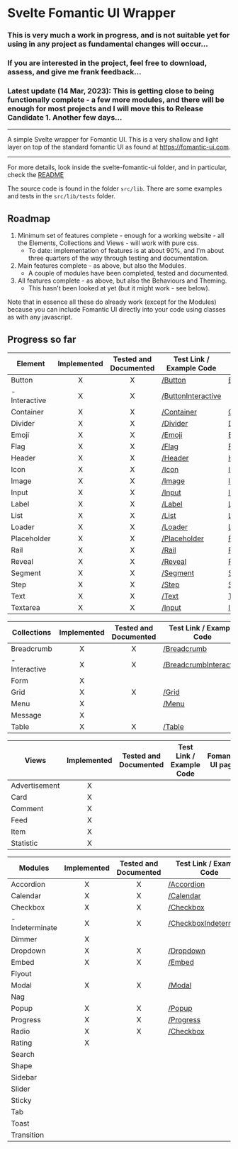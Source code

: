 # Svelte Fomantic UI Wrapper

### This is very much a work in progress, and is not suitable yet for using in any project as fundamental changes will occur...
### If you are interested in the project, feel free to download, assess, and give me frank feedback...
### Latest update (14 Mar, 2023): This is getting close to being functionally complete - a few more modules, and there will be enough for most projects and I will move this to Release Candidate 1.  Another few days...

---
A simple Svelte wrapper for Fomantic UI.  This is a very shallow and light layer on top of the standard fomantic UI as found at https://fomantic-ui.com.

---
For more details, look inside the svelte-fomantic-ui folder, and in particular, check the [README](./svelte-fomantic-ui/README.md)

The source code is found in the folder `src/lib`.  There are some examples and tests in the `src/lib/tests` folder.

## Roadmap

1. Minimum set of features complete - enough for a working website - all the Elements, Collections and Views - will work with pure css.
    * To date: implementation of features is at about 90%, and I'm about three quarters of the way through testing and documentation.
1. Main features complete - as above, but also the Modules.
    * A couple of modules have been completed, tested and documented.
1. All features complete - as above, but also the Behaviours and Theming.
    * This hasn't been looked at yet (but it might work - see below).

Note that in essence all these do already work (except for the Modules) because you can include Fomantic UI directly into your code using classes as with any javascript.

## Progress so far

| Element          | Implemented | Tested and Documented | Test Link / Example Code | Fomantic UI page |
|------------------|:-----------:|:---------------------:|--------------------------|------------------|
| Button | X | X | [/Button](./svelte-fomantic-ui/src/lib/tests/Button.svelte) | [Button](https://fomantic-ui.com/elements/button.html)
|  - Interactive | X | X | [/ButtonInteractive](./svelte-fomantic-ui/src/lib/tests/ButtonInteractive.svelte)
| Container | X | X | [/Container](./svelte-fomantic-ui/src/lib/tests/Container.svelte) | [Container](https://fomantic-ui.com/elements/container.html)
| Divider | X | X | [/Divider](./svelte-fomantic-ui/src/lib/tests/Divider.svelte) | [Divider](https://fomantic-ui.com/elements/divider.html)
| Emoji | X | X | [/Emoji](./svelte-fomantic-ui/src/lib/tests/Emoji.svelte) | [Emoji](https://fomantic-ui.com/elements/emoji.html)
| Flag | X | X | [/Flag](./svelte-fomantic-ui/src/lib/tests/Flag.svelte) | [Flag](https://fomantic-ui.com/elements/flag.html)
| Header | X | X | [/Header](./svelte-fomantic-ui/src/lib/tests/Header.svelte) | [Header](https://fomantic-ui.com/elements/header.html)
| Icon | X | X | [/Icon](./svelte-fomantic-ui/src/lib/tests/Icon.svelte) | [Icon](https://fomantic-ui.com/elements/icon.html)
| Image | X | X | [/Image](./svelte-fomantic-ui/src/lib/tests/Image.svelte) | [Image](https://fomantic-ui.com/elements/image.html)
| Input | X | X | [/Input](./svelte-fomantic-ui/src/lib/tests/Input.svelte) | [Input](https://fomantic-ui.com/elements/input.html)
| Label | X | X | [/Label](./svelte-fomantic-ui/src/lib/tests/Label.svelte) | [Label](https://fomantic-ui.com/elements/label.html)
| List | X | X | [/List](./svelte-fomantic-ui/src/lib/tests/List.svelte) | [List](https://fomantic-ui.com/elements/list.html)
| Loader | X | X | [/Loader](./svelte-fomantic-ui/src/lib/tests/Loader.svelte) | [Loader](https://fomantic-ui.com/elements/loader.html)
| Placeholder | X | X | [/Placeholder](./svelte-fomantic-ui/src/lib/tests/Placeholder.svelte) | [Placeholder](https://fomantic-ui.com/elements/placeholder.html)
| Rail | X | X | [/Rail](./svelte-fomantic-ui/src/lib/tests/Rail.svelte) | [Rail](https://fomantic-ui.com/elements/rail.html)
| Reveal | X | X | [/Reveal](./svelte-fomantic-ui/src/lib/tests/Reveal.svelte) | [Reveal](https://fomantic-ui.com/elements/reveal.html)
| Segment | X | X | [/Segment](./svelte-fomantic-ui/src/lib/tests/Segment.svelte) | [Segment](https://fomantic-ui.com/elements/segment.html)
| Step | X | X | [/Step](./svelte-fomantic-ui/src/lib/tests/Step.svelte) | [Step](https://fomantic-ui.com/elements/step.html)
| Text | X | X | [/Text](./svelte-fomantic-ui/src/lib/tests/Text.svelte) | [Text](https://fomantic-ui.com/elements/text.html)
| Textarea | X | X | [/Input](./svelte-fomantic-ui/src/lib/tests/Input.svelte) | [Input](https://fomantic-ui.com/elements/input.html) 

| Collections      | Implemented | Tested and Documented | Test Link / Example Code | Fomantic UI page |
|------------------|:-----------:|:---------------------:|--------------------------|------------------|
| Breadcrumb | X | X | [/Breadcrumb](./svelte-fomantic-ui/src/lib/tests/Breadcrumb.svelte) | [Breadcrumb](https://fomantic-ui.com/collections/breadcrumb.html) 
|  - Interactive | X | X | [/BreadcrumbInteractive](./svelte-fomantic-ui/src/lib/tests/BreadcrumbInteractive.svelte)
| Form | X |  |
| Grid | X | X | [/Grid](./svelte-fomantic-ui/src/lib/tests/Grid.svelte) | [Grid](https://fomantic-ui.com/collections/grid.html) 
| Menu | X |  | [/Menu](./svelte-fomantic-ui/src/lib/tests/Menu.svelte) | [Menu](https://fomantic-ui.com/collections/menu.html)
| Message | X |  | 
| Table | X | X | [/Table](./svelte-fomantic-ui/src/lib/tests/Table.svelte) | [Table](https://fomantic-ui.com/collections/table.html)

| Views            | Implemented | Tested and Documented | Test Link / Example Code | Fomantic UI page |
|------------------|:-----------:|:---------------------:|--------------------------|------------------|
| Advertisement | X |  |
| Card | X |  |
| Comment | X |  |
| Feed | X |  |
| Item | X |  |
| Statistic | X |  |

| Modules          | Implemented | Tested and Documented | Test Link / Example Code | Fomantic UI page |
|------------------|:-----------:|:---------------------:|--------------------------|------------------|
| Accordion | X | X | [/Accordion](./svelte-fomantic-ui/src/lib/tests/Accordion.svelte) | [Accordion](https://fomantic-ui.com/modules/accordion.html) 
| Calendar | X | X | [/Calendar](./svelte-fomantic-ui/src/lib/tests/Calendar.svelte) | [Calendar](https://fomantic-ui.com/modules/calendar.html)
| Checkbox | X | X | [/Checkbox](./svelte-fomantic-ui/src/lib/tests/Checkbox.svelte) | [Checkbox](https://fomantic-ui.com/modules/checkbox.html)
|  - Indeterminate | X | X | [/CheckboxIndeterminate](./svelte-fomantic-ui/src/lib/tests/CheckboxIndeterminate.svelte)
| Dimmer | X |  |
| Dropdown | X | X | [/Dropdown](./svelte-fomantic-ui/src/lib/tests/Dropdown.svelte) | [Dropdown](https://fomantic-ui.com/modules/dropdown.html)
| Embed | X | X | [/Embed](./svelte-fomantic-ui/src/lib/tests/Embed.svelte) | [Embed](https://fomantic-ui.com/modules/embed.html)
| Flyout |  |  |
| Modal | X | X | [/Modal](./svelte-fomantic-ui/src/lib/tests/Modal.svelte) | [Popup](https://fomantic-ui.com/modules/modal.html)
| Nag |  |  |
| Popup | X | X | [/Popup](./svelte-fomantic-ui/src/lib/tests/Popup.svelte) | [Popup](https://fomantic-ui.com/modules/popup.html)
| Progress | X | X | [/Progress](./svelte-fomantic-ui/src/lib/tests/Progress.svelte) | [Progress](https://fomantic-ui.com/modules/progress.html)
| Radio | X | X | [/Checkbox](./svelte-fomantic-ui/src/lib/tests/Checkbox.svelte) | [Checkbox](https://fomantic-ui.com/modules/checkbox.html)
| Rating | X |  |
| Search |  |  |
| Shape |  |  |
| Sidebar |  |  |
| Slider |  |  |
| Sticky |  |  |
| Tab |  |  |
| Toast |  |  |
| Transition |  |  |